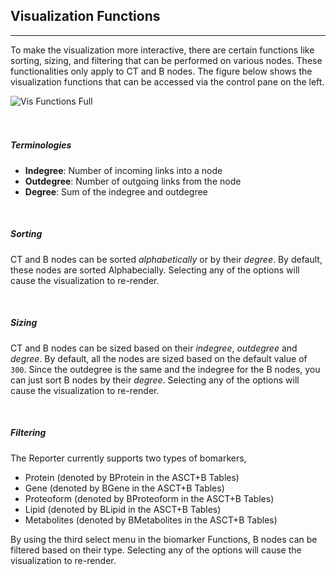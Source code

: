## Visualization Functions

---

To make the visualization more interactive, there are certain functions like sorting, sizing, and filtering that can be performed on various nodes. These functionalities only apply to CT and B nodes. The figure below shows the visualization functions that can be accessed via the control pane on the left.

<img src="assets/docs/vis-functions/vf.png" alt="Vis Functions Full" class="md-img p-2 w-50" >

<br>
<br>
<br>

##### Terminologies

- **Indegree**: Number of incoming links into a node
- **Outdegree**: Number of outgoing links from the node
- **Degree**: Sum of the indegree and outdegree

<br>

##### Sorting

CT and B nodes can be sorted _alphabetically_ or by their _degree_. By default, these nodes are sorted Alphabecially. Selecting any of the options will cause the visualization to re-render.

<br>

##### Sizing

CT and B nodes can be sized based on their _indegree_, _outdegree_ and _degree_. By default, all the nodes are sized based on the default value of `300`. Since the outdegree is the same and the indegree for the B nodes, you can just sort B nodes by their _degree_. Selecting any of the options will cause the visualization to re-render.

<br>

##### Filtering

The Reporter currently supports two types of bomarkers,

- Protein (denoted by BProtein in the ASCT+B Tables)
- Gene (denoted by BGene in the ASCT+B Tables)
- Proteoform (denoted by BProteoform in the ASCT+B Tables)
- Lipid (denoted by BLipid in the ASCT+B Tables)
- Metabolites (denoted by BMetabolites in the ASCT+B Tables)

By using the third select menu in the biomarker Functions, B nodes can be filtered based on their type. Selecting any of the options will cause the visualization to re-render.
